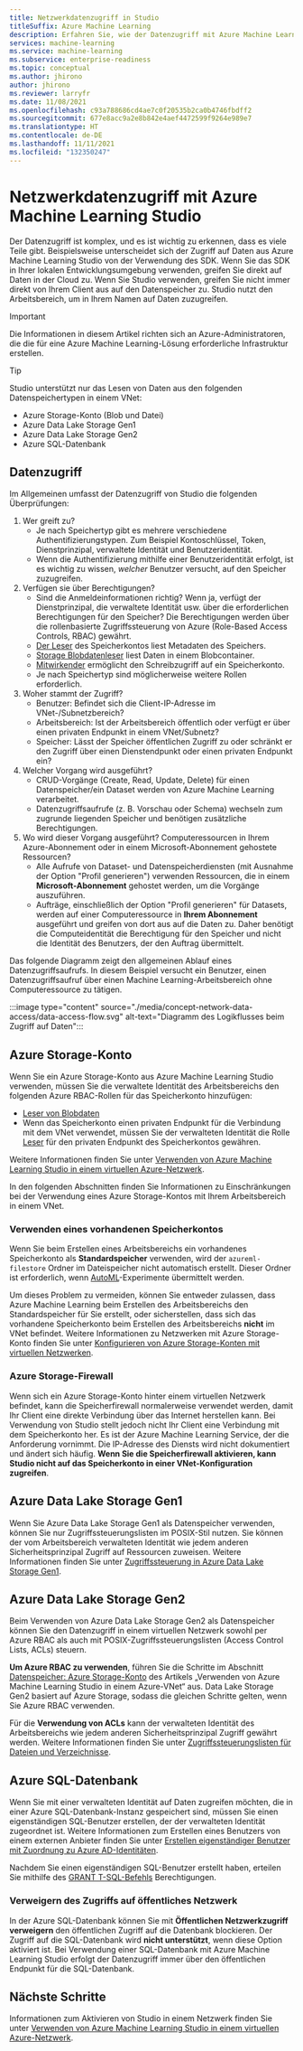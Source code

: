 ```yaml
---
title: Netzwerkdatenzugriff in Studio
titleSuffix: Azure Machine Learning
description: Erfahren Sie, wie der Datenzugriff mit Azure Machine Learning Studio funktioniert, wenn sich Ihr Arbeitsbereich oder Speicher in einem virtuellen Netzwerk befindet.
services: machine-learning
ms.service: machine-learning
ms.subservice: enterprise-readiness
ms.topic: conceptual
ms.author: jhirono
author: jhirono
ms.reviewer: larryfr
ms.date: 11/08/2021
ms.openlocfilehash: c93a788686cd4ae7c0f20535b2ca0b4746fbdff2
ms.sourcegitcommit: 677e8acc9a2e8b842e4aef4472599f9264e989e7
ms.translationtype: HT
ms.contentlocale: de-DE
ms.lasthandoff: 11/11/2021
ms.locfileid: "132350247"
---
```

# <a name="network-data-access-with-azure-machine-learning-studio"></a>Netzwerkdatenzugriff mit Azure Machine Learning Studio

Der Datenzugriff ist komplex, und es ist wichtig zu erkennen, dass es viele Teile gibt. Beispielsweise unterscheidet sich der Zugriff auf Daten aus Azure Machine Learning Studio von der Verwendung des SDK. Wenn Sie das SDK in Ihrer lokalen Entwicklungsumgebung verwenden, greifen Sie direkt auf Daten in der Cloud zu. Wenn Sie Studio verwenden, greifen Sie nicht immer direkt von Ihrem Client aus auf den Datenspeicher zu. Studio nutzt den Arbeitsbereich, um in Ihrem Namen auf Daten zuzugreifen.

> [!IMPORTANT]
> Die Informationen in diesem Artikel richten sich an Azure-Administratoren, die die für eine Azure Machine Learning-Lösung erforderliche Infrastruktur erstellen.

> [!TIP]
> Studio unterstützt nur das Lesen von Daten aus den folgenden Datenspeichertypen in einem VNet:
>
> * Azure Storage-Konto (Blob und Datei)
> * Azure Data Lake Storage Gen1
> * Azure Data Lake Storage Gen2
> * Azure SQL-Datenbank

## <a name="data-access"></a>Datenzugriff

Im Allgemeinen umfasst der Datenzugriff von Studio die folgenden Überprüfungen:

1. Wer greift zu?
    - Je nach Speichertyp gibt es mehrere verschiedene Authentifizierungstypen. Zum Beispiel Kontoschlüssel, Token, Dienstprinzipal, verwaltete Identität und Benutzeridentität.
    - Wenn die Authentifizierung mithilfe einer Benutzeridentität erfolgt, ist es wichtig zu wissen, *welcher* Benutzer versucht, auf den Speicher zuzugreifen.
2. Verfügen sie über Berechtigungen?
    - Sind die Anmeldeinformationen richtig? Wenn ja, verfügt der Dienstprinzipal, die verwaltete Identität usw. über die erforderlichen Berechtigungen für den Speicher? Die Berechtigungen werden über die rollenbasierte Zugriffssteuerung von Azure (Role-Based Access Controls, RBAC) gewährt.
    - [Der Leser](/azure/role-based-access-control/built-in-roles#reader) des Speicherkontos liest Metadaten des Speichers.
    - [Storage Blobdatenleser](/azure/role-based-access-control/built-in-roles#storage-blob-data-reader) liest Daten in einem Blobcontainer.
    - [Mitwirkender](/azure/role-based-access-control/built-in-roles#contributor) ermöglicht den Schreibzugriff auf ein Speicherkonto.
    - Je nach Speichertyp sind möglicherweise weitere Rollen erforderlich.
3. Woher stammt der Zugriff?
    - Benutzer: Befindet sich die Client-IP-Adresse im VNet-/Subnetzbereich?
    - Arbeitsbereich: Ist der Arbeitsbereich öffentlich oder verfügt er über einen privaten Endpunkt in einem VNet/Subnetz?
    - Speicher: Lässt der Speicher öffentlichen Zugriff zu oder schränkt er den Zugriff über einen Dienstendpunkt oder einen privaten Endpunkt ein?
4. Welcher Vorgang wird ausgeführt?
    - CRUD-Vorgänge (Create, Read, Update, Delete) für einen Datenspeicher/ein Dataset werden von Azure Machine Learning verarbeitet.
    - Datenzugriffsaufrufe (z. B. Vorschau oder Schema) wechseln zum zugrunde liegenden Speicher und benötigen zusätzliche Berechtigungen.
5. Wo wird dieser Vorgang ausgeführt? Computeressourcen in Ihrem Azure-Abonnement oder in einem Microsoft-Abonnement gehostete Ressourcen?
    - Alle Aufrufe von Dataset- und Datenspeicherdiensten (mit Ausnahme der Option "Profil generieren") verwenden Ressourcen, die in einem __Microsoft-Abonnement__ gehostet werden, um die Vorgänge auszuführen.
    - Aufträge, einschließlich der Option "Profil generieren" für Datasets, werden auf einer Computeressource in __Ihrem Abonnement__ ausgeführt und greifen von dort aus auf die Daten zu. Daher benötigt die Computeidentität die Berechtigung für den Speicher und nicht die Identität des Benutzers, der den Auftrag übermittelt.

Das folgende Diagramm zeigt den allgemeinen Ablauf eines Datenzugriffsaufrufs. In diesem Beispiel versucht ein Benutzer, einen Datenzugriffsaufruf über einen Machine Learning-Arbeitsbereich ohne Computeressource zu tätigen.

:::image type="content" source="./media/concept-network-data-access/data-access-flow.svg" alt-text="Diagramm des Logikflusses beim Zugriff auf Daten":::

## <a name="azure-storage-account"></a>Azure Storage-Konto

Wenn Sie ein Azure Storage-Konto aus Azure Machine Learning Studio verwenden, müssen Sie die verwaltete Identität des Arbeitsbereichs den folgenden Azure RBAC-Rollen für das Speicherkonto hinzufügen:

* [Leser von Blobdaten](../role-based-access-control/built-in-roles.md#storage-blob-data-reader)
* Wenn das Speicherkonto einen privaten Endpunkt für die Verbindung mit dem VNet verwendet, müssen Sie der verwalteten Identität die Rolle [Leser](../role-based-access-control/built-in-roles.md#reader) für den privaten Endpunkt des Speicherkontos gewähren.

Weitere Informationen finden Sie unter [Verwenden von Azure Machine Learning Studio in einem virtuellen Azure-Netzwerk](how-to-enable-studio-virtual-network.md).

In den folgenden Abschnitten finden Sie Informationen zu Einschränkungen bei der Verwendung eines Azure Storage-Kontos mit Ihrem Arbeitsbereich in einem VNet.
### <a name="using-an-existing-storage-account"></a>Verwenden eines vorhandenen Speicherkontos

Wenn Sie beim Erstellen eines Arbeitsbereichs ein vorhandenes Speicherkonto als __Standardspeicher__ verwenden, wird der `azureml-filestore` Ordner im Dateispeicher nicht automatisch erstellt. Dieser Ordner ist erforderlich, wenn [AutoML](concept-automated-ml.md)-Experimente übermittelt werden.

Um dieses Problem zu vermeiden, können Sie entweder zulassen, dass Azure Machine Learning beim Erstellen des Arbeitsbereichs den Standardspeicher für Sie erstellt, oder sicherstellen, dass sich das vorhandene Speicherkonto beim Erstellen des Arbeitsbereichs __nicht__ im VNet befindet. Weitere Informationen zu Netzwerken mit Azure Storage-Konto finden Sie unter [Konfigurieren von Azure Storage-Konten mit virtuellen Netzwerken](/azure/storage/common/storage-network-security).

### <a name="azure-storage-firewall"></a>Azure Storage-Firewall

Wenn sich ein Azure Storage-Konto hinter einem virtuellen Netzwerk befindet, kann die Speicherfirewall normalerweise verwendet werden, damit Ihr Client eine direkte Verbindung über das Internet herstellen kann. Bei Verwendung von Studio stellt jedoch nicht Ihr Client eine Verbindung mit dem Speicherkonto her. Es ist der Azure Machine Learning Service, der die Anforderung vornimmt. Die IP-Adresse des Diensts wird nicht dokumentiert und ändert sich häufig. __Wenn Sie die Speicherfirewall aktivieren, kann Studio nicht auf das Speicherkonto in einer VNet-Konfiguration zugreifen__.

## <a name="azure-data-lake-storage-gen1"></a>Azure Data Lake Storage Gen1

Wenn Sie Azure Data Lake Storage Gen1 als Datenspeicher verwenden, können Sie nur Zugriffssteuerungslisten im POSIX-Stil nutzen. Sie können der vom Arbeitsbereich verwalteten Identität wie jedem anderen Sicherheitsprinzipal Zugriff auf Ressourcen zuweisen. Weitere Informationen finden Sie unter [Zugriffssteuerung in Azure Data Lake Storage Gen1](../data-lake-store/data-lake-store-access-control.md).

## <a name="azure-data-lake-storage-gen2"></a>Azure Data Lake Storage Gen2

Beim Verwenden von Azure Data Lake Storage Gen2 als Datenspeicher können Sie den Datenzugriff in einem virtuellen Netzwerk sowohl per Azure RBAC als auch mit POSIX-Zugriffssteuerungslisten (Access Control Lists, ACLs) steuern.

**Um Azure RBAC zu verwenden**, führen Sie die Schritte im Abschnitt [Datenspeicher: Azure Storage-Konto](how-to-enable-studio-virtual-network.md#datastore-azure-storage-account) des Artikels „Verwenden von Azure Machine Learning Studio in einem Azure-VNet“ aus. Data Lake Storage Gen2 basiert auf Azure Storage, sodass die gleichen Schritte gelten, wenn Sie Azure RBAC verwenden.

Für die **Verwendung von ACLs** kann der verwalteten Identität des Arbeitsbereichs wie jedem anderen Sicherheitsprinzipal Zugriff gewährt werden. Weitere Informationen finden Sie unter [Zugriffssteuerungslisten für Dateien und Verzeichnisse](../storage/blobs/data-lake-storage-access-control.md#access-control-lists-on-files-and-directories).

## <a name="azure-sql-database"></a>Azure SQL-Datenbank

Wenn Sie mit einer verwalteten Identität auf Daten zugreifen möchten, die in einer Azure SQL-Datenbank-Instanz gespeichert sind, müssen Sie einen eigenständigen SQL-Benutzer erstellen, der der verwalteten Identität zugeordnet ist. Weitere Informationen zum Erstellen eines Benutzers von einem externen Anbieter finden Sie unter [Erstellen eigenständiger Benutzer mit Zuordnung zu Azure AD-Identitäten](../azure-sql/database/authentication-aad-configure.md#create-contained-users-mapped-to-azure-ad-identities).

Nachdem Sie einen eigenständigen SQL-Benutzer erstellt haben, erteilen Sie mithilfe des [GRANT T-SQL-Befehls](/sql/t-sql/statements/grant-object-permissions-transact-sql) Berechtigungen.

### <a name="deny-public-network-access"></a>Verweigern des Zugriffs auf öffentliches Netzwerk

In der Azure SQL-Datenbank können Sie mit __Öffentlichen Netzwerkzugriff verweigern__ den öffentlichen Zugriff auf die Datenbank blockieren. Der Zugriff auf die SQL-Datenbank wird __nicht unterstützt__, wenn diese Option aktiviert ist. Bei Verwendung einer SQL-Datenbank mit Azure Machine Learning Studio erfolgt der Datenzugriff immer über den öffentlichen Endpunkt für die SQL-Datenbank.

## <a name="next-steps"></a>Nächste Schritte

Informationen zum Aktivieren von Studio in einem Netzwerk finden Sie unter [Verwenden von Azure Machine Learning Studio in einem virtuellen Azure-Netzwerk](how-to-enable-studio-virtual-network.md).

